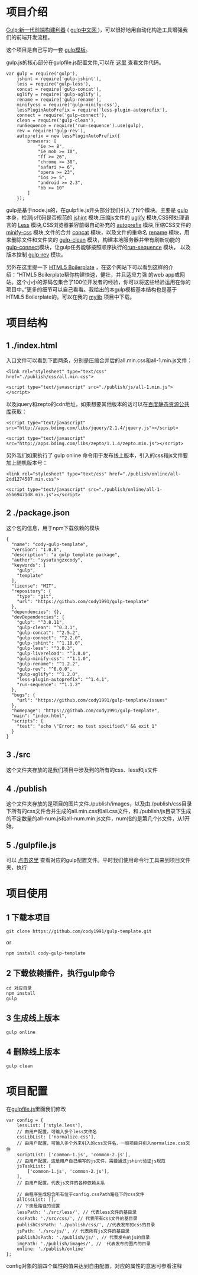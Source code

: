项目介绍
====


[Gulp:新一代前端构建利器](http://gulpjs.com/) ( [gulp中文网 ](http://www.gulpjs.com.cn/))，可以很好地用自动化构造工具增强我们的前端开发流程。

这个项目是自己写的一套 [gulp模板](https://github.com/cody1991/gulp-template)。

gulp.js的核心部分在gulpfile.js配置文件,可以在 [这里](https://github.com/cody1991/gulp-study/blob/gh-pages/gulpfile.js) 查看文件代码。

	var gulp = require('gulp'),
	    jshint = require('gulp-jshint'),
	    less = require('gulp-less'),
	    concat = require('gulp-concat'),
	    uglify = require('gulp-uglify'),
	    rename = require('gulp-rename'),
	    minifycss = require('gulp-minify-css'),
	    lessPluginAutoPrefix = require('less-plugin-autoprefix'),
	    connect = require('gulp-connect'),
	    clean = require('gulp-clean'),
	    runSequence = require('run-sequence').use(gulp),
	    rev = require('gulp-rev'),
	    autoprefix = new lessPluginAutoPrefix({
	        browsers: [
	            "ie >= 8",
	            "ie_mob >= 10",
	            "ff >= 26",
	            "chrome >= 30",
	            "safari >= 6",
	            "opera >= 23",
	            "ios >= 5",
	            "android >= 2.3",
	            "bb >= 10"
	        ]
	    });
gulp是基于node.js的，在gulpfile.js开头部分我们引入了N个模块。主要是 [gulp](https://github.com/gulpjs/gulp) 本身，检测js代码是否规范的 [jshint](https://github.com/spalger/gulp-jshint) 模块,压缩js文件的 [uglify](https://github.com/terinjokes/gulp-uglify) 模块,CSS预处理语言的 [Less](https://github.com/plus3network/gulp-less) 模块,CSS浏览器兼容前缀自动补充的 [autoprefix](https://github.com/less/less-plugin-autoprefix) 模块,压缩CSS文件的 [minify-css](https://github.com/murphydanger/gulp-minify-css) 模块,文件的合并 [concat](https://github.com/wearefractal/gulp-concat) 模块，以及文件的重命名 [rename](https://github.com/hparra/gulp-rename) 模块，用来删除文件和文件夹的 [gulp-clean](https://www.npmjs.com/package/gulp-clean) 模块，构建本地服务器并带有刷新功能的 [gulp-connect](https://github.com/AveVlad/gulp-connect)模块，让gulp任务能够按照顺序执行的[run-sequence](https://www.npmjs.com/package/run-sequence) 模块， 以及版本控制 [gulp-rev](https://www.npmjs.com/package/gulp-rev/) 模块。

另外在这里提一下 [HTML5 Boilerplate](http://www.bootcss.com/p/html5boilerplate/) ，在这个网站下可以看到这样的介绍：“HTML5 Boilerplate帮你构建快速，健壮，并且适应力强 的web app或网站。这个小小的源码包集合了100位开发者的经验，你可以将这些经验运用在你的项目中。”更多的细节可以自己看看。我给出的本gulp模板基本结构也是基于HTML5 Boilerplate的。可以在我的 [mylib](https://github.com/cody1991/mylib/tree/gh-pages/framwork/singlepage) 项目中下载。

项目结构
===

1	./index.html 
---

入口文件可以看到下面两条，分别是压缩合并后的all.min.css和all-1.min.js文件：

	<link rel="stylesheet" type="text/css" href="./publish/css/all.min.css">

	<script type="text/javascript" src="./publish/js/all-1.min.js"></script>

以及jquery和zepto的cdn地址，如果想要其他版本的话可以在[百度静态资源公共库](http://cdn.code.baidu.com/)获取：
	
	<script type="text/javascript" src="http://apps.bdimg.com/libs/jquery/2.1.4/jquery.js"></script>

    <script type="text/javascript" src="http://apps.bdimg.com/libs/zepto/1.1.4/zepto.min.js"></script>

另外我们如果执行了 gulp online 命令用于发布线上版本，引入的css和js文件要加上随机版本号：
	
	<link rel="stylesheet" type="text/css" href="./publish/online/all-2dd1274587.min.css">

    <script type="text/javascript" src="./publish/online/all-1-a5b69471d8.min.js"></script>



2	./package.json
---

这个包的信息，用于npm下载依赖的模块

	{
	  "name": "cody-gulp-template",
	  "version": "1.0.0",
	  "description": "a gulp template package",
	  "author": "sysutangzxcody",
	  "keywords": [
	    "gulp",
	    "template"
	  ],
	  "license": "MIT",
	  "repository": {
	    "type": "git",
	    "url": "https://github.com/cody1991/gulp-template"
	  },
	  "dependencies": {},
	  "devDependencies": {
	    "gulp": "^3.8.11",
	    "gulp-clean": "^0.3.1",
	    "gulp-concat": "^2.5.2",
	    "gulp-connect": "^2.2.0",
	    "gulp-jshint": "^1.10.0",
	    "gulp-less": "^3.0.3",
	    "gulp-livereload": "^3.8.0",
	    "gulp-minify-css": "^1.1.0",
	    "gulp-rename": "^1.2.2",
	    "gulp-rev": "^6.0.0",
	    "gulp-uglify": "^1.2.0",
	    "less-plugin-autoprefix": "^1.4.1",
	    "run-sequence": "^1.1.2"
	  },
	  "bugs": {
	    "url": "https://github.com/cody1991/gulp-template/issues"
	  },
	  "homepage": "https://github.com/cody1991/gulp-template",
	  "main": "index.html",
	  "scripts": {
	    "test": "echo \"Error: no test specified\" && exit 1"
	  }
	}


3	./src
---

这个文件夹存放的是我们项目中涉及到的所有的css、less和js文件


4	./publish
---

这个文件夹存放的是项目的图片文件./publish/images，以及由./publish/css目录下所有的css文件合并生成的all.min.css和all.css文件，和./publish/js目录下生成的不定数量的all-num.js和all-num.min.js文件，num指的是第几个js文件，从1开始。


5	./gulpfile.js
---

可以 [点击这里](https://raw.githubusercontent.com/cody1991/gulp-template/gh-pages/gulpfile.js) 查看对应的gulp配置文件。平时我们使用命令行工具来到项目文件夹，执行


项目使用
===

1	下载本项目
---

	git clone https://github.com/cody1991/gulp-template.git

or
	
	npm install cody-gulp-template


2	下载依赖插件，执行gulp命令
---
	
	cd 对应目录
	npm install
	gulp

3	生成线上版本
---
	
	gulp online

4	删除线上版本
---

	gulp clean


项目配置
===

在[gulpfile.js](https://raw.githubusercontent.com/cody1991/gulp-template/gh-pages/gulpfile.js)里面我们修改

	var config = {
	    lessList: ['style.less'],
	    // 由用户配置，可输入多个less文件名
	    cssLibList: ['normalize.css'],
	    // 由用户配置，可输入多个外来引入的css文件名，一般项目只引入normalize.css文件
	    scriptList: ['common-1.js', 'common-2.js'],
	    // 由用户配置，这是用户自己编写的js文件，需要通过jshint验证js规范
	    jsTaskList: [
	        ['common-1.js', 'common-2.js'],
	    ],
	    // 由用户配置，代表js文件的各种依赖关系

	    // 由程序生成包含所有位于config.cssPath路径下的css文件
	    allCssList: [],
	    // 下面是路径的设置
	    lessPath: './src/less/', // 代表less文件的基目录
	    cssPath: './src/css/', // 代表所有css文件的基目录
	    publishCssPath: './publish/css/', //代表发布的css的目录
	    jsPath: './src/js/', // 代表所有js文件的基目录
	    publishJsPath: './publish/js/', // 代表发布的js的目录
	    imgPath: './publish/images/', //  代表发布的图片的目录
	    online: './publish/online'
	};

config对象的前四个属性的值来达到自由配置，对应的属性的意思可参看注释
